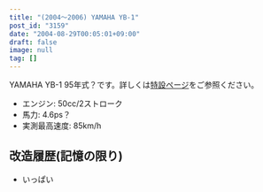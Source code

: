 ```yaml
---
title: "(2004～2006) YAMAHA YB-1"
post_id: "3159"
date: "2004-08-29T00:05:01+09:00"
draft: false
image: null
tag: []
---
```



YAMAHA YB-1 95年式？です。詳しくは[特設ページ](/tag/yb-1)をご参照ください。

  * エンジン: 50cc/2ストローク
  * 馬力: 4.6ps？
  * 実測最高速度: 85km/h
## 改造履歴(記憶の限り)

  * いっぱい

